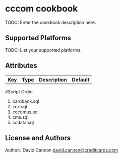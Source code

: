 # cccom cookbook

TODO: Enter the cookbook description here.

## Supported Platforms

TODO: List your supported platforms.

## Attributes

<table>
  <tr>
    <th>Key</th>
    <th>Type</th>
    <th>Description</th>
    <th>Default</th>
  </tr>
  <tr>

  </tr>
</table>


#Script Order
1.  cardbank.sql
2.  ccx.sql
3.  cccomus.sql
4.  cms.sql
5.  ccdata.sql


## License and Authors

Author:: David Cannon <david.cannon@creditcards.com>
